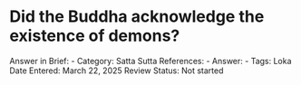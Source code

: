 # Did the Buddha acknowledge the existence of demons?

Answer in Brief: -
 Category: Satta
Sutta References: -
Answer: -
Tags: Loka
Date Entered: March 22, 2025
Review Status: Not started
